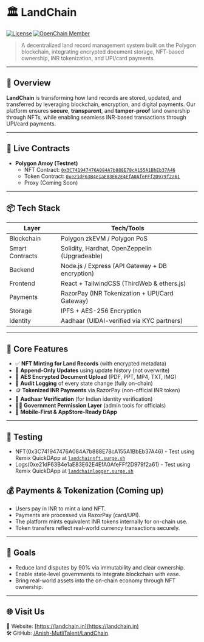 # 🏛️ LandChain

[![License](https://img.shields.io/badge/License-Apache%202.0-blue.svg)](https://opensource.org/licenses/Apache-2.0)
[![OpenChain Member](https://img.shields.io/badge/OpenChain-Member-blue)](https://www.openchainproject.org/)

> A decentralized land record management system built on the Polygon blockchain, integrating encrypted document storage, NFT-based ownership, INR tokenization, and UPI/card payments.

---

## 🚀 Overview

**LandChain** is transforming how land records are stored, updated, and transferred by leveraging blockchain, encryption, and digital payments. Our platform ensures **secure**, **transparent**, and **tamper-proof** land ownership through NFTs, while enabling seamless INR-based transactions through UPI/card payments.

---

## 🔗 Live Contracts

- **Polygon Amoy (Testnet)**  
  - NFT Contract: [`0x3C741947476A084A7b888E78cA155A1BbEb37A46`](https://amoy.polygonscan.com/address/0x3C741947476A084A7b888E78cA155A1BbEb37A46)
  - Token Contract: [`0xe21dF63B4e1aE83E62E4EfA0AfeFFf2D979f2a61`](https://amoy.polygonscan.com/address/0x3C741947476A084A7b888E78cA155A1BbEb37A46)
  - Proxy (Coming Soon)

---

## 📦 Tech Stack

| Layer        | Tech/Tools                                         |
|--------------|----------------------------------------------------|
| Blockchain   | Polygon zkEVM / Polygon PoS                        |
| Smart Contracts | Solidity, Hardhat, OpenZeppelin (Upgradeable)     |
| Backend      | Node.js / Express (API Gateway + DB encryption)    |
| Frontend     | React + TailwindCSS (ThirdWeb & ethers.js)         |
| Payments     | RazorPay (INR Tokenization + UPI/Card Gateway)     |
| Storage      | IPFS + AES-256 Encryption                          |
| Identity     | Aadhaar (UIDAI-verified via KYC partners)          |

---

## 🧩 Core Features

- ✅ **NFT Minting for Land Records** (with encrypted metadata)
- 🔄 **Append-Only Updates** using update history (not overwrite)
- 🔐 **AES Encrypted Document Upload** (PDF, PPT, MP4, TXT, IMG)
- 🧾 **Audit Logging** of every state change (fully on-chain)
- 🪙 **Tokenized INR Payments** via RazorPay (non-official INR token)
- 👤 **Aadhaar Verification** (for Indian identity verification)
- 🧑‍⚖️ **Government Permission Layer** (admin tools for officials)
- 📱 **Mobile-First & AppStore-Ready DApp**

---

## 🧪 Testing

- NFT(0x3C741947476A084A7b888E78cA155A1BbEb37A46) - Test using Remix QuickDApp at [`landchainnft.surge.sh`](https://landchainnft.surge.sh)
- Logs(0xe21dF63B4e1aE83E62E4EfA0AfeFFf2D979f2a61) - Test using Remix QuickDApp at [`landchainlogger.surge.sh`](https://landchainlogger.surge.sh)

## 💰 Payments & Tokenization (Coming up)

- Users pay in INR to mint a land NFT.
- Payments are processed via RazorPay (card/UPI).
- The platform mints equivalent INR tokens internally for on-chain use.
- Token transfers reflect real-world currency transactions securely.

---

## 🎯 Goals

- Reduce land disputes by 90% via immutability and clear ownership.
- Enable state-level governments to integrate blockchain with ease.
- Bring real-world assets into the on-chain economy through NFT ownership.

---

## 🌐 Visit Us

📎 Website: [https://landchain.in](https://landchain.in)  
🛠️ GitHub: [/Anish-MutliTalent/LandChain](https://github.com/Anish-MutliTalent/LandChain)

